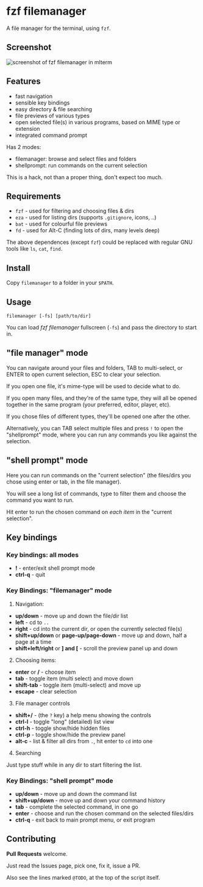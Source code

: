 # fzf filemanager

A file manager for the terminal, using `fzf`.

## Screenshot

![screenshot of fzf filemanager in mlterm](screenshot.png "fzf filemanager in mlterm")

## Features

- fast navigation
- sensible key bindings
- easy directory & file searching
- file previews of various types
- open selected file(s) in various programs, based on MIME type or extension
- integrated command prompt

Has 2 modes:

- filemanager: browse and select files and folders
- shellprompt: run commands on the current selection

This is a hack, not than a proper thing, don't expect too much.

## Requirements

- `fzf` - used for filtering and choosing files & dirs
- `eza` - used for listing dirs (supports `.gitignore`, icons, ..)
- `bat` - used for colourful file previews
- `fd`  - used for Alt-C (finding lots of dirs, many levels deep)

The above dependences (except `fzf`) could be replaced with regular GNU tools like `ls`, `cat`, `find`.

## Install

Copy `filemanager` to a folder in your `$PATH`.

## Usage

```
filemanager [-fs] [path/to/dir]

```

You can load _fzf filemanager_ fullscreen (`-fs`) and pass the directory to start in.

## "file manager" mode

You can navigate around your files and folders, TAB to multi-select, 
or ENTER to open current selection, ESC to clear your selection.

If you open one file, it's mime-type will be used to decide what to do.

If you open many files, and they're of the same type, they will all be 
opened together in the same program (your preferred, editor, player, etc).

If you chose files of different types, they'll be opened one after the other.

Alternatively, you can TAB select multiple files and press `!` to open the 
"shellprompt" mode, where you can run any commands you like against the selection.

## "shell prompt" mode

Here you can run commands on the "current selection" (the files/dirs you 
chose using enter or tab, in the file manager). 

You will see a long list of commands, type to filter them and choose the 
command you want to run.

Hit enter to run the chosen command on _each item_ in the "current selection".

## Key bindings

### Key bindings: all modes

- **!** - enter/exit shell prompt mode
- **ctrl-q** - quit

### Key Bindings: "filemanager" mode

1. Navigation:

- **up/down** - move up and down the file/dir list
- **left** - cd to `..`
- **right** - cd into the current dir, or open the currently selected file(s)
- **shift+up/down** or **page-up/page-down** - move up and down, half a page at a time
- **shift+left/right** or **] and [** - scroll the preview panel up and down 

2. Choosing items:

- **enter** or **/** - choose item
- **tab** - toggle item (multi select) and move down
- **shift-tab** - toggle item (multi-select) and move up
- **escape** - clear selection

3. File manager controls

- **shift+/** - (the `?` key) a help menu showing the controls
- **ctrl-l** - toggle "long" (detailed) list view
- **ctrl-h** - toggle show/hide hidden files
- **ctrl-p** - toggle show/hide the preview panel
- **alt-c** - list & filter all dirs from `.`, hit enter to `cd` into one

4. Searching

Just type stuff while in any dir to start filtering the list.

### Key Bindings: "shell prompt" mode

- **up/down** - move up and down the command list
- **shift+up/down** - move up and down your command history
- **tab** - complete the selected command, in one go
- **enter** - choose and run the chosen command on the selected files/dirs
- **ctrl-q** - exit back to main prompt menu, or exit program

## Contributing

**Pull Requests** welcome.

Just read the Issues page, pick one, fix it, issue a PR.

Also see the lines marked `@TODO`, at the top of the script itself.

